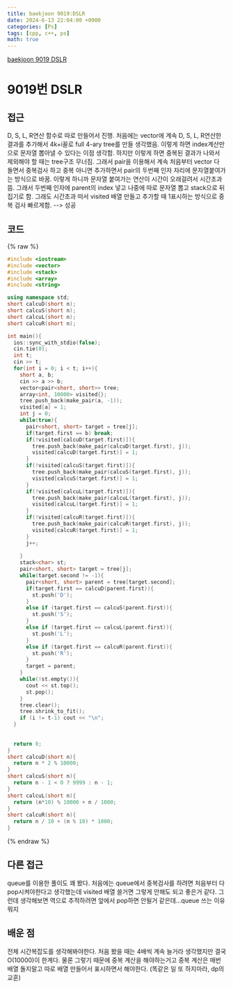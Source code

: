 ```yaml
---
title: baekjoon 9019:DSLR
date: 2024-6-13 22:04:00 +0900
categories: [Ps]
tags: [cpp, c++, ps]
math: true
---
```


[baekjoon 9019 DSLR](https://www.acmicpc.net/problem/9019)

# 9019번 DSLR


## 접근
D, S, L, R연산 함수로 따로 만들어서 진행. 처음에는 vector에 계속 D, S, L, R연산한 결과를 추가해서 4k+i꼴로 full 4-ary tree를 만들 생각했음. 이렇게 하면 index계산만으로 문자열 뽑아낼 수 있다는 이점 생각함. 
하지만 이렇게 하면 중복된 결과가 나와서 제외해야 할 때는 tree구조 무너짐. 
그래서 pair을 이용해서 계속 처음부터 vector 다 돌면서 중복검사 하고 중복 아니면 추가하면서 pair의 두번째 인자 자리에 문자열붙여가는 방식으로 바꿈. 이렇게 하니까 문자열 붙여가는 연산이 시간이 오래걸려서 시간초과 뜸.
그래서 두번째 인자에 parent의 index 넣고 나중에 따로 문자열 뽑고 stack으로 뒤집기로 함.
그래도 시간초과 떠서 visited 배열 만들고 추가할 때 1표시하는 방식으로 중복 검사 빠르게함. --> 성공


## 코드
{% raw %}
```cpp
#include <iostream>
#include <vector>
#include <stack>
#include <array>
#include <string>

using namespace std;
short calcuD(short n);
short calcuS(short n);
short calcuL(short n);
short calcuR(short n);

int main(){
  ios::sync_with_stdio(false);
  cin.tie(0);
  int t;
  cin >> t;
  for(int i = 0; i < t; i++){
    short a, b;
    cin >> a >> b;
    vector<pair<short, short>> tree;
    array<int, 10000> visited{};
    tree.push_back(make_pair(a, -1));
    visited[a] = 1;
    int j = 0;
    while(true){
      pair<short, short> target = tree[j];
      if(target.first == b) break;
      if(!visited[calcuD(target.first)]){
        tree.push_back(make_pair(calcuD(target.first), j));
        visited[calcuD(target.first)] = 1;
      }
      if(!visited[calcuS(target.first)]){
        tree.push_back(make_pair(calcuS(target.first), j));
        visited[calcuS(target.first)] = 1;
      }
      if(!visited[calcuL(target.first)]){
        tree.push_back(make_pair(calcuL(target.first), j));
        visited[calcuL(target.first)] = 1;
      }
      if(!visited[calcuR(target.first)]){
        tree.push_back(make_pair(calcuR(target.first), j));
        visited[calcuR(target.first)] = 1;
      }
      j++;
      
    }
    stack<char> st;
    pair<short, short> target = tree[j];
    while(target.second != -1){
      pair<short, short> parent = tree[target.second];
      if(target.first == calcuD(parent.first)){
        st.push('D');
      }
      else if (target.first == calcuS(parent.first)){
        st.push('S');
      }
      else if (target.first == calcuL(parent.first)){
        st.push('L');
      }
      else if (target.first == calcuR(parent.first)){
        st.push('R');
      }
      target = parent;
    }
    while(!st.empty()){
      cout << st.top();
      st.pop();
    }
    tree.clear();
    tree.shrink_to_fit();
    if (i != t-1) cout << "\n";
  }  
  
  
  return 0;
}
short calcuD(short n){
  return n * 2 % 10000;
}
short calcuS(short n){
  return n - 1 < 0 ? 9999 : n - 1;
}
short calcuL(short n){
  return (n*10) % 10000 + n / 1000;
}
short calcuR(short n){
  return n / 10 + (n % 10) * 1000;
}
```
{% endraw %}

## 다른 접근
queue를 이용한 풀이도 꽤 봤다. 처음에는 queue에서 중복검사를 하려면 처음부터 다 pop시켜야한다고 생각했는데 visited 배열 쓸거면 그렇게 안해도 되고 좋은거 같다. 그런데 생각해보면 역으로 추적하려면 앞에서 pop하면 안될거 같은데...queue 쓰는 이유 뭐지

## 배운 점
전체 시간복잡도를 생각해봐야한다. 처음 봤을 때는 4배씩 계속 늘거라 생각했지만 결국 O(10000)이 한계다. 물론 그렇기 때문에 중복 계산을 해야하는거고 중복 계산은 매번 배열 돌지말고 따로 배열 만들어서 표시하면서 해야한다. (똑같은 일 또 하지마라, dp의 교훈)